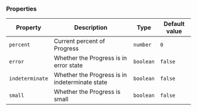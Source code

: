 ### Properties

| Property        | Description                                    | Type      | Default value |
| --------------- | ---------------------------------------------- | --------- | ------------- |
| `percent`       | Current percent of Progress                    | `number`  | `0`           |
| `error`         | Whether the Progress is in error state         | `boolean` | `false`       |
| `indeterminate` | Whether the Progress is in indeterminate state | `boolean` | `false`       |
| `small`         | Whether the Progress is small                  | `boolean` | `false`       |
